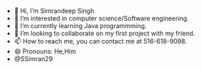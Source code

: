 - 👋 Hi, I’m Simrandeep Singh
- 👀 I’m interested in computer science/Software engineering.
- 🌱 I’m currently learning Java programmming.
- 💞️ I’m looking to collaborate on my first project with my friend.
- 📫 How to reach me, you can contact me at 516-618-9098.
- 😄 Pronouns: He,Him
- @SSimran29

<!---
SSimran29/SSimran29 is a ✨ special ✨ repository because its `README.md` (this file) appears on your GitHub profile.
You can click the Preview link to take a look at your changes.
--->
